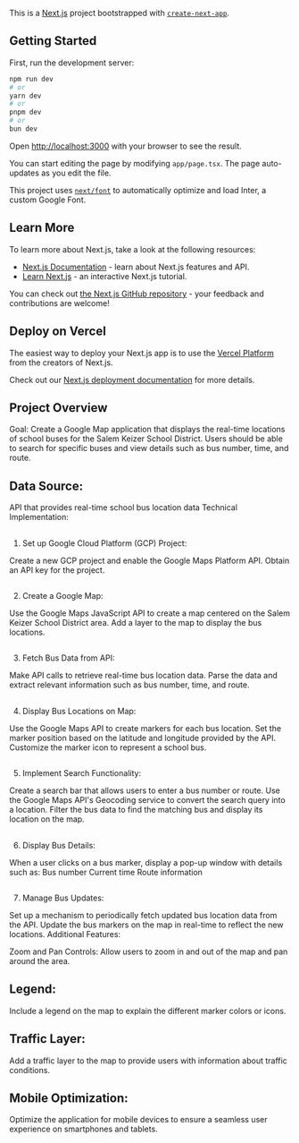 This is a [Next.js](https://nextjs.org/) project bootstrapped with [`create-next-app`](https://github.com/vercel/next.js/tree/canary/packages/create-next-app).

## Getting Started

First, run the development server:

```bash
npm run dev
# or
yarn dev
# or
pnpm dev
# or
bun dev
```

Open [http://localhost:3000](http://localhost:3000) with your browser to see the result.

You can start editing the page by modifying `app/page.tsx`. The page auto-updates as you edit the file.

This project uses [`next/font`](https://nextjs.org/docs/basic-features/font-optimization) to automatically optimize and load Inter, a custom Google Font.

## Learn More

To learn more about Next.js, take a look at the following resources:

- [Next.js Documentation](https://nextjs.org/docs) - learn about Next.js features and API.
- [Learn Next.js](https://nextjs.org/learn) - an interactive Next.js tutorial.

You can check out [the Next.js GitHub repository](https://github.com/vercel/next.js/) - your feedback and contributions are welcome!

## Deploy on Vercel

The easiest way to deploy your Next.js app is to use the [Vercel Platform](https://vercel.com/new?utm_medium=default-template&filter=next.js&utm_source=create-next-app&utm_campaign=create-next-app-readme) from the creators of Next.js.

Check out our [Next.js deployment documentation](https://nextjs.org/docs/deployment) for more details.

## Project Overview

Goal: Create a Google Map application that displays the real-time locations of school buses for the Salem Keizer School District. Users should be able to search for specific buses and view details such as bus number, time, and route.

## Data Source:

API that provides real-time school bus location data
Technical Implementation:

##

1. Set up Google Cloud Platform (GCP) Project:

Create a new GCP project and enable the Google Maps Platform API.
Obtain an API key for the project.

##

2. Create a Google Map:

Use the Google Maps JavaScript API to create a map centered on the Salem Keizer School District area.
Add a layer to the map to display the bus locations.

##

3. Fetch Bus Data from API:

Make API calls to retrieve real-time bus location data.
Parse the data and extract relevant information such as bus number, time, and route.

##

4. Display Bus Locations on Map:

Use the Google Maps API to create markers for each bus location.
Set the marker position based on the latitude and longitude provided by the API.
Customize the marker icon to represent a school bus.

##

5.  Implement Search Functionality:

Create a search bar that allows users to enter a bus number or route.
Use the Google Maps API's Geocoding service to convert the search query into a location.
Filter the bus data to find the matching bus and display its location on the map.

##

6. Display Bus Details:

When a user clicks on a bus marker, display a pop-up window with details such as:
Bus number
Current time
Route information

##

7. Manage Bus Updates:

Set up a mechanism to periodically fetch updated bus location data from the API.
Update the bus markers on the map in real-time to reflect the new locations.
Additional Features:

Zoom and Pan Controls: Allow users to zoom in and out of the map and pan around the area.

## Legend:

Include a legend on the map to explain the different marker colors or icons.

## Traffic Layer:

Add a traffic layer to the map to provide users with information about traffic conditions.

## Mobile Optimization:

Optimize the application for mobile devices to ensure a seamless user experience on smartphones and tablets.
